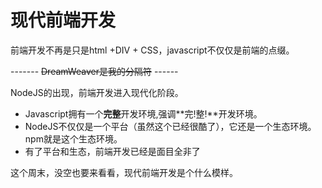 # 现代前端开发

前端开发不再是只是html +DIV + CSS，javascript不仅仅是前端的点缀。

------- <s>DreamWeaver是我的分隔符</s>  ------

NodeJS的出现，前端开发进入现代化阶段。
* Javascript拥有一个**完整**开发环境,强调**完!整!**开发环境。
* NodeJS不仅仅是一个平台（虽然这个已经很酷了），它还是一个生态环境。npm就是这个生态环境。
* 有了平台和生态，前端开发已经是面目全非了

这个周末，没空也要来看看，现代前端开发是个什么模样。
